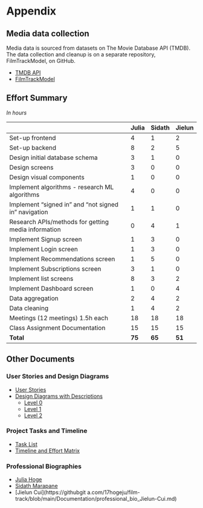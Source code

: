 # Appendix

## Media data collection
Media data is sourced from datasets on The Movie Database API (TMDB). The data collection and cleanup is on a separate repository, FilmTrackModel, on GitHub.
- [TMDB API](https://developers.themoviedb.org/3/getting-started/introduction)
- [FilmTrackModel](https://github.com/17hogeju/FilmTrackModel)

## Effort Summary
_In hours_

|                                                      | Julia  | Sidath | Jielun |
|------------------------------------------------------|--------|--------|--------|
| Set-up frontend                                      | 4      | 1      | 2      |
| Set-up backend                                       | 8      | 2      | 5      |
| Design initial database schema                       | 3      | 1      | 0      |
| Design screens                                       | 3      | 0      | 0      |
| Design visual components                             | 1      | 0      | 0      |
| Implement algorithms - research ML algorithms        | 4      | 0      | 0      |
| Implement “signed in” and “not signed in” navigation | 1      | 1      | 0      |
| Research APIs/methods for getting media information  | 0      | 4      | 1      |
| Implement Signup screen                              | 1      | 3      | 0      |
| Implement Login screen                               | 1      | 3      | 0      |
| Implement Recommendations screen | 1      | 5      | 0      |
| Implement Subscriptions screen | 3      | 1      | 0      |
| Implement list screens | 8      | 3      | 2      |
| Implement Dashboard screen | 1      | 0      | 4      |
| Data aggregation                                     | 2      | 4      | 2      |
| Data cleaning                                        | 1      | 4      | 2      |
| Meetings (12 meetings) 1.5h each                     | 18     | 18     | 18     |
| Class Assignment Documentation                       | 15     | 15     | 15     |
| **Total**                                            | **75** | **65** | **51** |

## Other Documents
### User Stories and Design Diagrams
- [User Stories](https://github.com/17hogeju/film-track/blob/main/Documentation/user_stories.md)
- [Design Diagrams with Descriptions](https://github.com/17hogeju/film-track/blob/main/Documentation/Design_Diagrams/diagram_descriptions.md)
    - [Level 0](https://github.com/17hogeju/film-track/blob/main/Documentation/Design_Diagrams/FilmTrack_D0.jpg)
    - [Level 1](https://github.com/17hogeju/film-track/blob/main/Documentation/Design_Diagrams/FilmTrack_D1.jpg)
    - [Level 2](https://github.com/17hogeju/film-track/blob/main/Documentation/Design_Diagrams/FilmTrack_D2.jpg)

### Project Tasks and Timeline
- [Task List](https://github.com/17hogeju/film-track/blob/main/Documentation/tasklist.md)
- [Timeline and Effort Matrix](https://github.com/17hogeju/film-track/blob/main/Documentation/milestones_timeline_effort.md)

### Professional Biographies
- [Julia Hoge](https://github.com/17hogeju/film-track/blob/main/Documentation/professional_bio_Julia-Hoge.md)
- [Sidath Marapane](https://github.com/17hogeju/film-track/blob/main/Documentation/professional_bio_Sidath-Marapane.md)
- [Jielun Cui](https://githubgit a.com/17hogeju/film-track/blob/main/Documentation/professional_bio_Jielun-Cui.md)